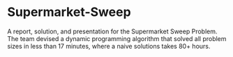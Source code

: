 # Supermarket-Sweep
A report, solution, and presentation for the Supermarket Sweep Problem. The team devised a dynamic programming algorithm that solved all problem sizes in less than 17 minutes, where a naive solutions takes 80+ hours.
